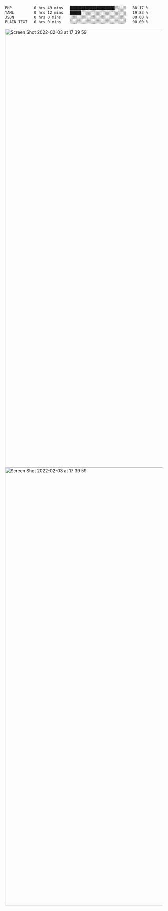 <!--START_SECTION:waka-->

```txt
PHP          0 hrs 49 mins   ████████████████████░░░░░   80.17 %
YAML         0 hrs 12 mins   █████░░░░░░░░░░░░░░░░░░░░   19.83 %
JSON         0 hrs 0 mins    ░░░░░░░░░░░░░░░░░░░░░░░░░   00.00 %
PLAIN_TEXT   0 hrs 0 mins    ░░░░░░░░░░░░░░░░░░░░░░░░░   00.00 %
```

<!--END_SECTION:waka-->

<img width="1400" alt="Screen Shot 2022-02-03 at 17 39 59" src="https://user-images.githubusercontent.com/45716542/152387304-f2b60485-53a6-4f4b-a818-5cefb1b0c0ae.png">
<img width="1400" alt="Screen Shot 2022-02-03 at 17 39 59" src="https://user-images.githubusercontent.com/45716542/152387273-ea5cdf21-2a45-44da-8bef-00c1763b1d42.png">
